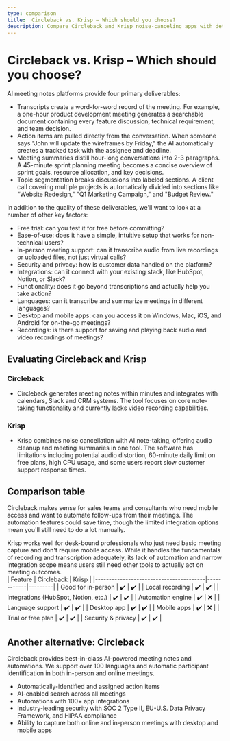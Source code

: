 ```yaml
---
type: comparison
title:  Circleback vs. Krisp – Which should you choose?
description: Compare Circleback and Krisp noise-canceling apps with detailed features, pricing, and performance analysis to find the best solution for your audio needs.
---
```


# Circleback vs. Krisp – Which should you choose?  
AI meeting notes platforms provide four primary deliverables:  
  
* Transcripts create a word-for-word record of the meeting. For example, a one-hour product development meeting generates a searchable document containing every feature discussion, technical requirement, and team decision.  
* Action items are pulled directly from the conversation. When someone says "John will update the wireframes by Friday," the AI automatically creates a tracked task with the assignee and deadline.  
* Meeting summaries distill hour-long conversations into 2-3 paragraphs. A 45-minute sprint planning meeting becomes a concise overview of sprint goals, resource allocation, and key decisions.  
* Topic segmentation breaks discussions into labeled sections. A client call covering multiple projects is automatically divided into sections like "Website Redesign," "Q1 Marketing Campaign," and "Budget Review."  
  
In addition to the quality of these deliverables, we'll want to look at a number of other key factors:  
  
* Free trial: can you test it for free before committing?  
* Ease-of-use: does it have a simple, intuitive setup that works for non-technical users?  
* In-person meeting support: can it transcribe audio from live recordings or uploaded files, not just virtual calls?  
* Security and privacy: how is customer data handled on the platform?  
* Integrations: can it connect with your existing stack, like HubSpot, Notion, or Slack?  
* Functionality: does it go beyond transcriptions and actually help you take action?  
* Languages: can it transcribe and summarize meetings in different languages?  
* Desktop and mobile apps: can you access it on Windows, Mac, iOS, and Android for on-the-go meetings?  
* Recordings: is there support for saving and playing back audio and video recordings of meetings?    
## Evaluating Circleback and Krisp  
### Circleback
* Circleback generates meeting notes within minutes and integrates with calendars, Slack and CRM systems. The tool focuses on core note-taking functionality and currently lacks video recording capabilities.

### Krisp
* Krisp combines noise cancellation with AI note-taking, offering audio cleanup and meeting summaries in one tool. The software has limitations including potential audio distortion, 60-minute daily limit on free plans, high CPU usage, and some users report slow customer support response times.  
## Comparison table    
Circleback makes sense for sales teams and consultants who need mobile access and want to automate follow-ups from their meetings. The automation features could save time, though the limited integration options mean you'll still need to do a lot manually.

Krisp works well for desk-bound professionals who just need basic meeting capture and don't require mobile access. While it handles the fundamentals of recording and transcription adequately, its lack of automation and narrow integration scope means users still need other tools to actually act on meeting outcomes.  
| Feature                                | Circleback | Krisp   |
|----------------------------------------|------------|---------|
| Good for in-person                     | ✔️         | ✔️      |
| Local recording                        | ✔️         | ✔️      |
| Integrations (HubSpot, Notion, etc.)   | ✔️         | ✔️      |
| Automation engine                      | ✔️         | ❌      |
| Language support                       | ✔️         | ✔️      |
| Desktop app                            | ✔️         | ✔️      |
| Mobile apps                            | ✔️         | ❌      |
| Trial or free plan                     | ✔️         | ✔️      |
| Security & privacy                     | ✔️         | ✔️      |  
## Another alternative: Circleback  
Circleback provides best-in-class AI-powered meeting notes and automations. We support over 100 languages and automatic participant identification in both in-person and online meetings.  
  
* Automatically-identified and assigned action items  
* AI-enabled search across all meetings  
* Automations with 100+ app integrations  
* Industry-leading security with SOC 2 Type II, EU-U.S. Data Privacy Framework, and HIPAA compliance  
* Ability to capture both online and in-person meetings with desktop and mobile apps  